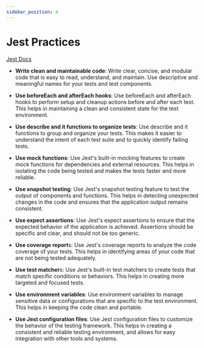 ```yaml
---
sidebar_position: 4
---
```


# Jest Practices

[Jest Docs](https://jestjs.io/docs/)

- **Write clean and maintainable code**: Write clear, concise, and modular code that is easy to read, understand, and maintain. Use descriptive and meaningful names for your tests and test components.

- **Use beforeEach and afterEach hooks**: Use beforeEach and afterEach hooks to perform setup and cleanup actions before and after each test. This helps in maintaining a clean and consistent state for the test environment.

- **Use describe and it functions to organize tests**: Use describe and it functions to group and organize your tests. This makes it easier to understand the intent of each test suite and to quickly identify failing tests.

- **Use mock functions**: Use Jest's built-in mocking features to create mock functions for dependencies and external resources. This helps in isolating the code being tested and makes the tests faster and more reliable.

- **Use snapshot testing**: Use Jest's snapshot testing feature to test the output of components and functions. This helps in detecting unexpected changes in the code and ensures that the application output remains consistent.

- **Use expect assertions**: Use Jest's expect assertions to ensure that the expected behavior of the application is achieved. Assertions should be specific and clear, and should not be too generic.

- **Use coverage report**s: Use Jest's coverage reports to analyze the code coverage of your tests. This helps in identifying areas of your code that are not being tested adequately.

- **Use test matcher**s: Use Jest's built-in test matchers to create tests that match specific conditions or behaviors. This helps in creating more targeted and focused tests.

- **Use environment variables**: Use environment variables to manage sensitive data or configurations that are specific to the test environment. This helps in keeping the code clean and portable.

- **Use Jest configuration files**: Use Jest configuration files to customize the behavior of the testing framework. This helps in creating a consistent and reliable testing environment, and allows for easy integration with other tools and systems.
